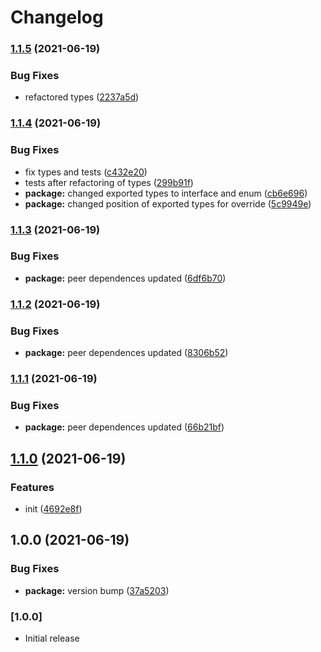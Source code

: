 # Changelog

### [1.1.5](https://github.com/JakubBlunar/react-eventr/compare/v1.1.4...v1.1.5) (2021-06-19)


### Bug Fixes

* refactored types ([2237a5d](https://github.com/JakubBlunar/react-eventr/commit/2237a5d93db0db845212a960663adb642555957c))

### [1.1.4](https://github.com/JakubBlunar/react-eventr/compare/v1.1.3...v1.1.4) (2021-06-19)


### Bug Fixes

* fix types and tests ([c432e20](https://github.com/JakubBlunar/react-eventr/commit/c432e20cb1ae8af53f6e5ea0f7da900688aaa5c9))
* tests after refactoring of types ([299b91f](https://github.com/JakubBlunar/react-eventr/commit/299b91f1ffc8db549909bba88ae7137859f912c8))
* **package:** changed exported types to interface and enum ([cb6e696](https://github.com/JakubBlunar/react-eventr/commit/cb6e69638a71503132797a256669514195722b90))
* **package:** changed position of exported types for override ([5c9949e](https://github.com/JakubBlunar/react-eventr/commit/5c9949ec597241a7be6e40c6b77c4e8233f1ef19))

### [1.1.3](https://github.com/JakubBlunar/react-eventr/compare/v1.1.2...v1.1.3) (2021-06-19)


### Bug Fixes

* **package:** peer dependences updated ([6df6b70](https://github.com/JakubBlunar/react-eventr/commit/6df6b7047c13d48a0116e2ff247910383bad965d))

### [1.1.2](https://github.com/JakubBlunar/react-eventr/compare/v1.1.1...v1.1.2) (2021-06-19)


### Bug Fixes

* **package:** peer dependences updated ([8306b52](https://github.com/JakubBlunar/react-eventr/commit/8306b52feda29ca0bd971eeb62c4e4d5493d5f91))

### [1.1.1](https://github.com/JakubBlunar/react-eventr/compare/v1.1.0...v1.1.1) (2021-06-19)


### Bug Fixes

* **package:** peer dependences updated ([66b21bf](https://github.com/JakubBlunar/react-eventr/commit/66b21bf0958c81408be2372afbf5573954144bb1))

## [1.1.0](https://github.com/JakubBlunar/react-eventr/compare/v1.0.0...v1.1.0) (2021-06-19)


### Features

* init ([4692e8f](https://github.com/JakubBlunar/react-eventr/commit/4692e8f1065fe31ad2e8c7014ea65ab87ad89f27))

## 1.0.0 (2021-06-19)


### Bug Fixes

* **package:** version bump ([37a5203](https://github.com/JakubBlunar/react-eventr/commit/37a5203b4ff89d5f8cba5ceb7354f2b308e035ab))

### [1.0.0]

- Initial release
